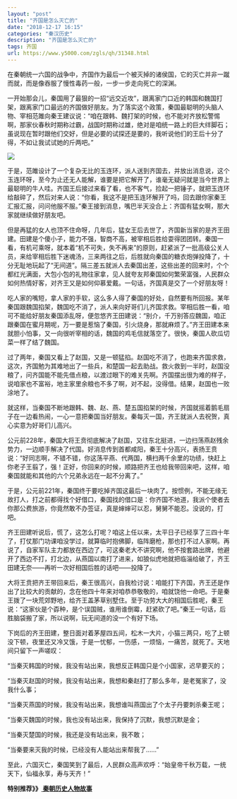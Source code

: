 ```yaml
---
layout: "post"
title: "齐国是怎么灭亡的"
date: "2018-12-17 16:15"
categories: "秦汉历史"
description: "齐国是怎么灭亡的"
tags: 齐国
url: https://www.y5000.com/zgls/qh/31348.html
---
```






在秦朝统一六国的战争中，齐国作为最后一个被灭掉的诸侯国，它的灭亡并非一蹴而就，而是像吞服了慢性毒药一般，一步一步走向死亡的深渊。

一开始那会儿，秦国用了最狠的一招“远交近攻”，跟离家门口近的韩国和魏国打架，跟离家门口最远的齐国做好朋友。为了落实这个政策，秦国最聪明的头脑人物、宰相范雎向秦王建议说：“咱在跟韩、魏打架的时候，也不能对齐放松警惕啊，那家伙春秋时期称过霸，战国时期称过雄，绝对是咱统一路上的巨大绊脚石；虽说现在暂时跟他们交好，但是必要的试探还是要的，我听说他们的王后十分了得，不如让我试试她的斤两吧。”

![](https://img.y5000.com/uploads/allimg/180710/8-1PG01120441F.jpg)

于是，范雎设计了一个复杂无比的玉连环，派人送到齐国去，并放出消息说，这个玉连环呀，至今为止还无人能解，谁要是把它解开了，谁毫无疑问就是当今世界上最聪明的牛人哇。齐国王后接过来看了看，也不客气，捡起一把锤子，就把玉连环给敲碎了，然后对来人说：“你看，我这不是把玉连环解开了吗，回去跟你家秦王汇报汇报，问问他服不服。”秦王接到消息，嘴巴半天没合上：齐国有猛女啊，那大家就继续做好朋友吧。

但是再猛的女人也顶不住命呀，几年后，猛女王后去世了，齐国新当家的是齐王田建。田建是个傻小子，能力不强，智商不高，被宰相后胜给耍得团团转。秦国一看，有机可乘呀，就本着“机不可失，失不再来”的原则，赶紧派了一批高级公关人员，来给宰相后胜下迷魂汤，三来两往之后，后胜就向秦国的糖衣炮弹投降了，十分无耻地玩起了“无间道”。隔三差五就派人去秦国出差，这些出差的回来时，个个都红光满面，大包小包的礼物往家拿，见人就夸友邦秦国如何繁荣富强，人民群众如何热情好客，对齐王又是如何仰慕爱戴。一句话，齐国真是交了一个好朋友呀！

吃人家的嘴短，拿人家的手软，这么多人得了秦国的好处，自然要有所回报。某年秦国跟魏国掐架，魏国吃不消了，派人来向好哥们儿齐国求救。宰相后胜一看，咱可不能给好朋友秦国添乱呀，便忽悠齐王田建说：“别介，千万别答应魏国，咱正跟秦国在蜜月期呢，万一要是惹恼了秦国，引火烧身，那就麻烦了。”齐王田建本来就胆小怕事，又一向很听宰相的话，魏国的鸡毛信就落空了。很快，秦国人砍瓜切菜一样了结了魏国。

过了两年，秦国又看上了赵国，又是一顿猛掐。赵国吃不消了，也跑来齐国求救，这次，齐国勉为其难地出了一些兵，和楚国一起去助战。救火救到一半时，赵国没粮了，问齐国能不能先借点粮，以渡过眼下的难关先啊。齐国摆出很为难的样子，说咱家也不富裕，地主家里余粮也不多了啊，对不起，没得借。结果，赵国也一败涂地了。

就这样，当秦国不断地跟韩、魏、赵、燕、楚五国掐架的时候，齐国就摇着鹅毛扇子在一边看热闹，一心一意把秦国当好朋友。秦每灭一国，齐王就派人去祝贺，真心实意为好哥们儿高兴。

公元前228年，秦国大将王贲彻底解决了赵国，又往东北挺进，一边扫荡燕赵残余势力，一边顺手解决了代国。好消息传到首都咸阳，秦王十分高兴，表扬王贲说：“好同志啊，不错不错，你这荡平燕、代两国，横扫两千余里的功绩，快赶上你老子王翦了，强！正好，你回来的时候，顺路把齐王也给我带回来吧，这样，咱秦国就能和其他的六个兄弟永远在一起不分离了。”

于是，公元前221年，秦国终于要吃掉齐国这最后一块肉了。按惯例，不能无缘无故打人，打之前都得找个好借口，秦国找的借口是：你齐国不地道，我派个使者去你那公费旅游，你竟然敢不办签证，真是婶婶可以忍，舅舅不能忍。没说的，打吧。

齐王田建听说后，慌了，这怎么打呢？咱这上任以来，太平日子已经享了三四十年了，打仗那门功课咱没学过，就算临时抱佛脚，临阵磨枪，那也打不过人家啊。再说了，自家军队主力都放在西边了，可这秦老大不讲究啊，他不按套路出牌，他避开了西边不打，打北边，从燕国以南打了进来，如狼似虎地就把临淄给破了，齐王田建无奈——再听一次好相国后胜的话吧——投降了。

大将王贲把齐王带回来后，秦王很高兴，自我检讨说：咱能打下齐国，齐王还是作出了比较大的贡献的，念在他四十年来对咱恭恭敬敬的，咱就饶他一命吧。于是秦王拨了一块荒郊野地，给齐王盖茅草别墅住。至于功劳大大的相国后胜呢，秦王说：“这家伙是个孬种，是个误国贼，谁用谁倒霉，赶紧砍了吧。”秦王一句话，后胜脑袋搬了家，所以说啊，玩无间道的没一个有好下场。

下岗后的齐王田建，整日面对着茅屋四五间，松木一大片，小猫三两只，吃了上顿没下顿，夜里还又冷又饿，于是一忧郁，一伤感，一烦恼，一痛苦，就死了。天地间只留下一声嗟叹：

“当秦灭韩国的时候，我没有站出来，我想反正韩国只是个小国家，迟早要灭的；

“当秦灭赵国的时候，我没有站出来，我想和秦赵打了那么多年，是老冤家了，没我什么事；

“当秦灭燕国的时候，我没有站出来，我想谁叫燕国出了个太子丹要刺杀秦王呢；

“当秦灭魏国的时候，我也没有站出来，我保持了沉默，我想沉默是金；

“当秦灭楚国的时候，我还是没有站出来，我不敢；

“当秦要来灭我的时候，已经没有人能站出来帮我了……”

至此，六国灭亡，秦国笑到了最后，人民群众高声欢呼：“始皇帝千秋万载，一统天下，仙福永享，寿与天齐！”

**特别推荐》》[ 秦朝历史人物故事](https://www.y5000.com/zgls/qh/31428.html)**
